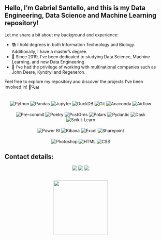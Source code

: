 ## Hello, I’m Gabriel Santello, and this is my Data Engineering, Data Science and Machine Learning repository!

Let me share a bit about my background and experience:
- 📚 I hold degrees in both Information Technology and Biology. Additionally, I have a master’s degree.
- 🎒 Since 2019, I’ve been dedicated to studying Data Science, Machine Learning, and now Data Engineering.
- 👷 I’ve had the privilege of working with multinational companies such as John Deere, Kyndryl and Regeneron.

Feel free to explore my repository and discover the projects I’ve been involved in! 🚀🔍📊

<div style="display: inline_block" align="center"><br>
  <center>
    <img align="center" alt="Python" src="https://img.shields.io/badge/Python-FFD43B?style=for-the-badge&logo=python&logoColor=blue" />
    <img align="center" alt="Pandas" src="https://img.shields.io/badge/Pandas-2C2D72?style=for-the-badge&logo=pandas&logoColor=white" />
    <img align="center" alt="Jupyter" src="https://img.shields.io/badge/Jupyter-F37626.svg?&style=for-the-badge&logo=Jupyter&logoColor=white" />
    <img align="center" alt="DuckDB" src="https://img.shields.io/badge/DuckDB-FFF000.svg?style=for-the-badge&logo=DuckDB&logoColor=black" />
    <img align="center" alt="Git" src="https://img.shields.io/badge/Git-F05032.svg?style=for-the-badge&logo=Git&logoColor=white" />
    <img align="center" alt="Anaconda" src="https://img.shields.io/badge/Anaconda-44A833.svg?style=for-the-badge&logo=Anaconda&logoColor=white" />
    <img align="center" alt="Airflow" src="https://img.shields.io/badge/Apache%20Airflow-017CEE.svg?style=for-the-badge&logo=Apache-Airflow&logoColor=white" />
  </center>
</div>

<div style="display: inline_block" align="center"><br>
  <center>
    <img align="center" alt="Pre-commit" src="https://img.shields.io/badge/pre--commit-%23FAB040.svg?&style=for-the-badge&logo=pre-commit&logoColor=black" />
    <img align="center" alt="Poetry" src="https://img.shields.io/badge/Poetry-60A5FA.svg?style=for-the-badge&logo=Poetry&logoColor=white" />
    <img align="center" alt="PostGres" src="https://img.shields.io/badge/PostgreSQL-316192?style=for-the-badge&logo=postgresql&logoColor=white" />
    <img align="center" alt="Polars" src="https://img.shields.io/badge/Polars-CD792C.svg?style=for-the-badge&logo=Polars&logoColor=white" />
    <img align="center" alt="Pydantic" src="https://img.shields.io/badge/Pydantic-E92063.svg?style=for-the-badge&logo=Pydantic&logoColor=white" />
    <img align="center" alt="Dask" src="https://img.shields.io/badge/Dask-FC6E6B.svg?style=for-the-badge&logo=Dask&logoColor=white" />
    <img align="center" alt="Scikit-Learn" src="https://img.shields.io/badge/scikitlearn-F7931E.svg?style=for-the-badge&logo=scikit-learn&logoColor=white" />
  </center>
</div>

<div style="display: inline_block" align="center"><br>
  <center>
    <img align="center" alt="Power BI" src="https://img.shields.io/badge/Power%20BI-F2C811.svg?style=for-the-badge&logo=Power-BI&logoColor=black" />
    <img align="center" alt="Kibana" src="https://img.shields.io/badge/Kibana-005571.svg?style=for-the-badge&logo=Kibana&logoColor=white" />
    <img align="center" alt="Excel" src="https://img.shields.io/badge/Microsoft%20Excel-217346.svg?style=for-the-badge&logo=Microsoft-Excel&logoColor=white" />
    <img align="center" alt="Sharepoint" src="https://img.shields.io/badge/Microsoft%20SharePoint-0078D4.svg?style=for-the-badge&logo=Microsoft-SharePoint&logoColor=white" />
  </center>
</div>

<div style="display: inline_block" align="center"><br>
  <center>
    <img align="center" alt="Photoshop" src="https://img.shields.io/badge/Adobe%20Photoshop-31A8FF.svg?style=for-the-badge&logo=Adobe-Photoshop&logoColor=white" />
    <img align="center" alt="HTML" src="https://img.shields.io/badge/HTML5-E34F26?style=for-the-badge&logo=html5&logoColor=white" />
    <img align="center" alt="CSS" src="https://img.shields.io/badge/CSS3-1572B6?style=for-the-badge&logo=css3&logoColor=white" />
  </center>
</div>

  ## Contact details:
 
<div align="center"> 
  <a href="https://www.kaggle.com/gabrielsantello" target="_blank"><img src="https://img.shields.io/badge/Kaggle-20BEFF.svg?style=for-the-badge&logo=Kaggle&logoColor=white" target="_blank"></a>
  <a href = "mailto:gvsantello@gmail.com"><img src="https://img.shields.io/badge/gmail-%23EA4335.svg?&style=for-the-badge&logo=gmail&logoColor=white" target="_blank"></a>
  <a href="https://www.linkedin.com/in/gabrielsantello" target="_blank"><img src="https://img.shields.io/badge/linkedin-%230A66C2.svg?&style=for-the-badge&logo=linkedin&logoColor=white" target="_blank"></a>
</div>
  
  ##
 
<div align="center">
  <a href="https://github.com/gabrielsantello">
  <img height="180em" src="https://github-readme-stats.vercel.app/api/top-langs/?username=gabrielsantello&layout=compact&langs_count=7&theme=dark"/>
</div>
<!---
Emojis - https://gist.github.com/rxaviers/7360908
Icons - https://devicon.dev/
Microsoft Icons - https://github.com/microsoft/PowerBI-Icons
Badges - https://dev.to/envoy_/150-badges-for-github-pnk
Badges 2 - https://github.com/alexandresanlim/Badges4-README.md-Profile
Badges 3 - https://github.com/danmadeira/simple-icon-badges
Badges 4 - https://github.com/Ileriayo/markdown-badges
Badges 5 - https://home.aveek.io/GitHub-Profile-Badges/
Kaggle Badge - https://github.com/subinium/kaggle-badge
Stats - https://github.com/anuraghazra/github-readme-stats
--->
